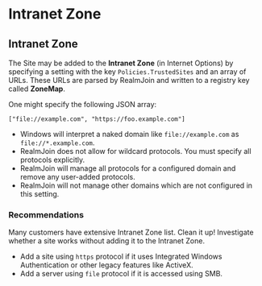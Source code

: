 # Intranet Zone

## Intranet Zone

The Site may be added to the **Intranet Zone** \(in Internet Options\) by specifying a setting with the key `Policies.TrustedSites` and an array of URLs. These URLs are parsed by RealmJoin and written to a registry key called **ZoneMap**.

One might specify the following JSON array:

```text
["file://example.com", "https://foo.example.com"]
```

* Windows will interpret a naked domain like `file://example.com` as `file://*.example.com`.
* RealmJoin does not allow for wildcard protocols. You must specify all protocols explicitly.
* RealmJoin will manage all protocols for a configured domain and remove any user-added protocols.
* RealmJoin will not manage other domains which are not configured in this setting.

### Recommendations

Many customers have extensive Intranet Zone list. Clean it up! Investigate whether a site works without adding it to the Intranet Zone.

* Add a site using `https` protocol if it uses Integrated Windows Authentication or other legacy features like ActiveX.
* Add a server using `file` protocol if it is accessed using SMB.

